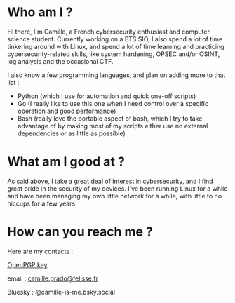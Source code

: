 # Who am I ?
Hi there, I'm Camille, a French cybersecurity enthusiast and computer science student. 
Currently working on a BTS SIO, I also spend a lot of time tinkering around with Linux, and spend a lot of time learning and practicing cybersecurity-related skills, like system hardening, OPSEC and/or OSINT, log analysis and the occasional CTF.

I also know a few programming languages, and plan on adding more to that list :
- Python    (which I use for automation and quick one-off scripts)
- Go        (I really like to use this one when I need control over a specific operation and good performance)
- Bash      (really love the portable aspect of bash, which I try to take advantage of by making most of my scripts either use no external dependencies or as little as possible)

# What am I good at ?
As said above, I take a great deal of interest in cybersecurity, and I find great pride in the security of my devices. I've been running Linux for a while and have been managing my own little network for a while, with little to no hiccups for a few years. 

# How can you reach me ?
Here are my contacts :

[OpenPGP key](https://keys.openpgp.org/vks/v1/by-fingerprint/F8CDDB141B015DE27BF913092A1F095D6B27A601)

email         : camille.prado@felisse.fr

Bluesky       : @camille-is-me.bsky.social
<!---
TheDarkWolfer/TheDarkWolfer is a ✨ special ✨ repository because its `README.md` (this file) appears on your GitHub profile.
You can click the Preview link to take a look at your changes.
--->
